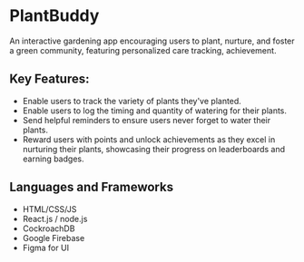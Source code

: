 # PlantBuddy
An interactive gardening app encouraging users to plant, nurture, and foster a green community, featuring personalized care tracking, achievement.

## Key Features:
* Enable users to track the variety of plants they've planted.
* Enable users to log the timing and quantity of watering for their plants.
* Send helpful reminders to ensure users never forget to water their plants.
* Reward users with points and unlock achievements as they excel in nurturing their plants, showcasing their progress on leaderboards and earning badges.

## Languages and Frameworks
* HTML/CSS/JS
* React.js / node.js  
* CockroachDB
* Google Firebase
* Figma for UI
